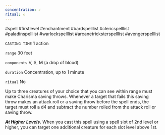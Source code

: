 ```yaml
---
concentration: ✓
ritual: 𐄂
---
```

#spell #firstlevel #enchantment #bardspelllist #clericspelllist #paladinspelllist #warlockspelllist #arcanetricksterspelllist #avengerspelllist

`CASTING TIME`
1 action

`range`
30 feet

`components`
V, S, M (a drop of blood)

`duration`
Concentration, up to 1 minute

`ritual`
No

Up to three creatures of your choice that you can see within range must make Charisma saving throws. Whenever a target that fails this saving throw makes an attack roll or a saving throw before the spell ends, the target must roll a d4 and subtract the number rolled from the attack roll or saving throw.

**_At Higher Levels._** When you cast this spell using a spell slot of 2nd level or higher, you can target one additional creature for each slot level above 1st.